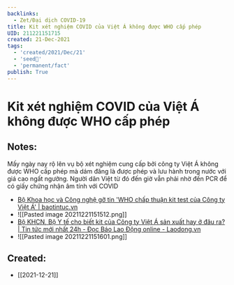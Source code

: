 ```yaml
---
backlinks:
  - Zet/Đại dịch COVID-19
title: Kit xét nghiệm COVID của Việt Á không được WHO cấp phép
UID: 211221151715
created: 21-Dec-2021
tags:
  - 'created/2021/Dec/21'
  - 'seed🥜'
  - 'permanent/fact'
publish: True
---
```

# Kit xét nghiệm COVID của Việt Á không được WHO cấp phép

## Notes:
Mấy ngày nay rộ lên vụ bộ xét nghiệm cung cấp bởi công ty Việt Á không được WHO cấp phép mà dám đăng là được phép và lưu hành trong nước với giá cao ngất ngưởng. Người dân Việt từ đó đến giờ vẫn phải nhờ đến PCR để có giấy chứng nhận âm tính với COVID

- [Bộ Khoa học và Công nghệ gỡ tin 'WHO chấp thuận kit test của Công ty Việt Á' | baotintuc.vn](https://baotintuc.vn/khoa-hoc-cong-nghe/bo-khoa-hoc-va-cong-nghe-go-tin-who-chap-thuan-kit-test-cua-cong-ty-viet-a-tren-trang-web-chinh-thuc-20211220212843555.htm)
- ![[Pasted image 20211221151512.png]]
- [Bộ KHCN, Bộ Y tế cho biết kit của Công ty Việt Á sản xuất hay ở đâu ra? | Tin tức mới nhất 24h - Đọc Báo Lao Động online - Laodong.vn](https://laodong.vn/su-kien-binh-luan/bo-khcn-bo-y-te-cho-biet-kit-cua-cong-ty-viet-a-san-xuat-hay-o-dau-ra-986763.ldo)
- ![[Pasted image 20211221151601.png]]



## Created:
- [[2021-12-21]]
